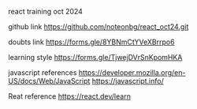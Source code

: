 react training oct 2024

github link
https://github.com/noteonbg/react_oct24.git

doubts link
https://forms.gle/8YBNmCtYVeXBrrpo6

learning style
https://forms.gle/TjwejDVrSnKpomHKA


javascript references
https://developer.mozilla.org/en-US/docs/Web/JavaScript
https://javascript.info/

Reat reference
https://react.dev/learn

